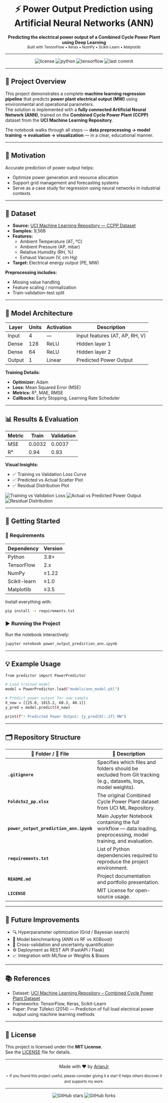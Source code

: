 <h1 align="center">⚡ Power Output Prediction using Artificial Neural Networks (ANN)</h1>

<p align="center">
  <b>Predicting the electrical power output of a Combined Cycle Power Plant using Deep Learning</b><br>
  <sub>Built with TensorFlow • Keras • NumPy • Scikit-Learn • Matplotlib</sub>
</p>

---

<p align="center">
  <img src="https://img.shields.io/badge/License-MIT-blue.svg" alt="license"/>
  <img src="https://img.shields.io/badge/Python-3.8+-green.svg" alt="python"/>
  <img src="https://img.shields.io/badge/TensorFlow-2.x-orange.svg" alt="tensorflow"/>
  <img src="https://img.shields.io/github/last-commit/ArianJr/power-output-prediction-ann?style=flat-square" alt="last commit"/>
</p>

---

## 📘 Project Overview

This project demonstrates a complete **machine learning regression pipeline** that predicts **power plant electrical output (MW)** using environmental and operational parameters.  
The solution is implemented with a **fully connected Artificial Neural Network (ANN)**, trained on the **Combined Cycle Power Plant (CCPP)** dataset from the **UCI Machine Learning Repository**.

The notebook walks through all steps — **data preprocessing → model training → evaluation → visualization** — in a clear, educational manner.

---

## 🎯 Motivation

Accurate prediction of power output helps:
- Optimize power generation and resource allocation  
- Support grid management and forecasting systems  
- Serve as a case study for regression using neural networks in industrial contexts  

---

## 🧠 Dataset

- **Source:** [UCI Machine Learning Repository — CCPP Dataset](https://archive.ics.uci.edu/ml/datasets/combined+cycle+power+plant)  
- **Samples:** 9,568  
- **Features:**
  - Ambient Temperature (AT, °C)
  - Ambient Pressure (AP, mbar)
  - Relative Humidity (RH, %)
  - Exhaust Vacuum (V, cm Hg)
- **Target:** Electrical energy output (PE, MW)

**Preprocessing includes:**
- Missing value handling  
- Feature scaling / normalization  
- Train-validation-test split  

---

## 🧩 Model Architecture

| Layer | Units | Activation | Description |
|-------|--------|-------------|--------------|
| Input | 4 | — | Input features (AT, AP, RH, V) |
| Dense | 128 | ReLU | Hidden layer 1 |
| Dense | 64 | ReLU | Hidden layer 2 |
| Output | 1 | Linear | Predicted Power Output |

**Training Details:**
- **Optimizer:** Adam  
- **Loss:** Mean Squared Error (MSE)  
- **Metrics:** R², MAE, RMSE  
- **Callbacks:** Early Stopping, Learning Rate Scheduler  

---

## 📊 Results & Evaluation

| Metric | Train | Validation |
|---------|--------|------------|
| MSE | 0.0032 | 0.0037 |
| R²  | 0.94 | 0.93 |

**Visual Insights:**
- ✅ Training vs Validation Loss Curve  
- ✅ Predicted vs Actual Scatter Plot  
- ✅ Residual Distribution Plot  

![Training vs Validation Loss](assets/results_training_validation_loss.png)
![Actual vs Predicted Power Output](assets/results_actual_vs_predicted.png)
![Residual Distribution](assets/results_residuals_distribution.png)

---

## 🚀 Getting Started

### 🧰 Requirements

| Dependency | Version |
|-------------|----------|
| Python | 3.8+ |
| TensorFlow | 2.x |
| NumPy | ≥1.22 |
| Scikit-learn | ≥1.0 |
| Matplotlib | ≥3.5 |

Install everything with:

```bash
pip install -r requirements.txt
```

### ▶️ Running the Project

Run the notebook interactively:
```bash
jupyter notebook power_output_prediction_ann.ipynb
```

---

## 💡 Example Usage

```bash
from predictor import PowerPredictor

# Load trained model
model = PowerPredictor.load("models/ann_model.pkl")

# Predict power output for new sample
X_new = [[25.0, 1015.2, 60.3, 40.1]]
y_pred = model.predict(X_new)

print(f"⚡ Predicted Power Output: {y_pred[0]:.2f} MW")
```

---

## 🗂 Repository Structure

| 📁 Folder / 📄 File | 📝 Description |
|----------------------|----------------|
| **`.gitignore`** | Specifies which files and folders should be excluded from Git tracking (e.g., datasets, logs, model weights). |
| **`Folds5x2_pp.xlsx`** | The original Combined Cycle Power Plant dataset from UCI ML Repository. |
| **`power_output_prediction_ann.ipynb`** | Main Jupyter Notebook containing the full workflow — data loading, preprocessing, model training, and evaluation. |
| **`requirements.txt`** | List of Python dependencies required to reproduce the project environment. |
| **`README.md`** | Project documentation and portfolio presentation. |
| **`LICENSE`** | MIT License for open-source usage. |


---

## 🌱 Future Improvements

- 🔍 Hyperparameter optimization (Grid / Bayesian search)
- 🧮 Model benchmarking (ANN vs RF vs XGBoost)
- 🧠 Cross-validation and uncertainty quantification
- ⚙️ Deployment as REST API (FastAPI / Flask)
- 📈 Integration with MLflow or Weights & Biases

---

## 📚 References

- Dataset: [UCI Machine Learning Repository – Combined Cycle Power Plant Dataset](https://archive.ics.uci.edu/ml/datasets/Combined+Cycle+Power+Plant)
- Frameworks: TensorFlow, Keras, Scikit-Learn
- Paper: Pınar Tüfekci (2014) — Prediction of full load electrical power output using machine learning methods

---

## 📄 License

This project is licensed under the **MIT License**.  
See the [LICENSE](LICENSE) file for details.

---

<p align="center">
  Made with ❤️ by <a href="https://github.com/ArianJr" target="_blank">ArianJr</a>
</p>

<p align="center">
  <sub>⭐ If you found this project useful, please consider giving it a star! It helps others discover it and supports my work.</sub>
</p>

---

<p align="center">
  <img src="https://img.shields.io/github/stars/ArianJr/power-output-prediction-ann?style=social" alt="GitHub stars">
  <img src="https://img.shields.io/github/forks/ArianJr/power-output-prediction-ann?style=social" alt="GitHub forks">
</p>
